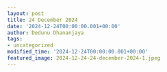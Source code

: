 ```yaml
---
layout: post
title: 24 December 2024
date: '2024-12-24T00:00:00.001+00:00'
author: Dedunu Dhananjaya
tags:
- uncategorized
modified_time: '2024-12-24T00:00:00.001+00:00'
featured_image: 2024-12-24-24-december-2024-1.jpeg
---
```


